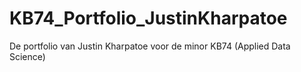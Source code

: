 # KB74_Portfolio_JustinKharpatoe
De portfolio van Justin Kharpatoe voor de minor KB74 (Applied Data Science)
